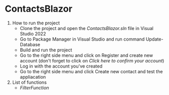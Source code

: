 # ContactsBlazor
1. How to run the project
   * Clone the project and open the *ContactsBlazor.sln* file in Visual Studio 2022
   * Go to Package Manager in Visual Studio and run command Update-Database
   * Build and run the project
   * Go to the right side menu and click on Register and create new account (don't forget to click on *Click here to confirm your account*)
   * Log in with the account you've created
   * Go to the right side menu and click Create new contact and test the appliacation
2. List of functions
   * *FilterFunction*
  
   
